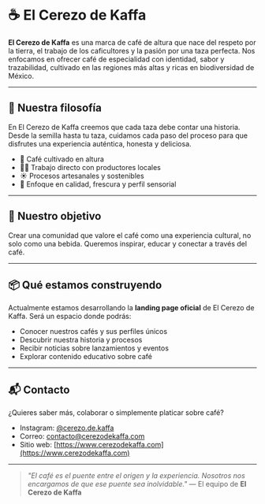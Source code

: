 # ☕ El Cerezo de Kaffa

**El Cerezo de Kaffa** es una marca de café de altura que nace del respeto por la tierra, el trabajo de los caficultores y la pasión por una taza perfecta. Nos enfocamos en ofrecer café de especialidad con identidad, sabor y trazabilidad, cultivado en las regiones más altas y ricas en biodiversidad de México.

---

## 🌿 Nuestra filosofía

En El Cerezo de Kaffa creemos que cada taza debe contar una historia. Desde la semilla hasta tu taza, cuidamos cada paso del proceso para que disfrutes una experiencia auténtica, honesta y deliciosa.

* 🌄 Café cultivado en altura
* 🧑‍🌾 Trabajo directo con productores locales
* ☀️ Procesos artesanales y sostenibles
* 🔬 Enfoque en calidad, frescura y perfil sensorial

---

## 🎯 Nuestro objetivo

Crear una comunidad que valore el café como una experiencia cultural, no solo como una bebida. Queremos inspirar, educar y conectar a través del café.

---

## 📦 Qué estamos construyendo

Actualmente estamos desarrollando la **landing page oficial** de El Cerezo de Kaffa. Será un espacio donde podrás:

* Conocer nuestros cafés y sus perfiles únicos
* Descubrir nuestra historia y procesos
* Recibir noticias sobre lanzamientos y eventos
* Explorar contenido educativo sobre café

---

## 📬 Contacto

¿Quieres saber más, colaborar o simplemente platicar sobre café?

* Instagram: [@cerezo.de.kaffa](https://instagram.com/cerezo.de.kaffa)
* Correo: [contacto@cerezodekaffa.com](mailto:contacto@cerezodekaffa.com)
* Sitio web: [https://www.cerezodekaffa.com](https://www.cerezodekaffa.com)

---

> *"El café es el puente entre el origen y la experiencia. Nosotros nos encargamos de que ese puente sea inolvidable."*
> — El equipo de **El Cerezo de Kaffa**
